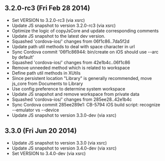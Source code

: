 

## 3.2.0-rc3 (Fri Feb 28 2014)


 *  Set VERSION to 3.2.0-rc3 (via xsrc)
 *  Update JS snapshot to version 3.2.0-rc3 (via xsrc)
 *  Optimize the logic of copyJsCore and update corresponding comments
 *  Update JS snapshot to the latest dev version.
 *  Squashed 'cordova-ios/' changes from 06f1c86..7da5f2d
 *  Update path util methods to deal with space character in url
 *  Sync Cordova commit '06f1c86944: bin/create on iOS should use --arc by default'
 *  Squashed 'cordova-ios/' changes from 42e1b4c..06f1c86
 *  Remove unneeded method which is related to workspace
 *  Define path util methods in XUtils
 *  Since persistent location "Library"  is generally recommended, move js_core from Documents to Library
 *  Use config preference to determine system workspace
 *  Update JS snapshot and remove workspace from private data
 *  Squashed 'cordova-ios/' changes from 285ee28..42e1b4c
 *  Sync Cordova commit 285ee289e1: CB-5794 iOS build script: recognize --emulator vs --device
 *  Update JS snapshot to version 3.3.0-dev (via xsrc)


## 3.3.0 (Fri Jun 20 2014)


 *  Update JS snapshot to version 3.3.0 (via xsrc)
 *  Update JS snapshot to version 3.4.0-dev (via xsrc)
 *  Set VERSION to 3.4.0-dev (via xsrc)
